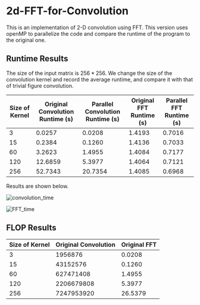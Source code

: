 # 2d-FFT-for-Convolution
This is an implementation of 2-D convolution using FFT. 
This version uses openMP to parallelize the code and compare the runtime of the program to the original one. 
## Runtime Results
The size of the input matrix is $256*256$.
We change the size of the convolution kernel and record the average runtime, and compare it with that of trivial figure convolution.

| Size of Kernel | Original Convolution Runtime (s) | Parallel Convolution Runtime (s) | Original FFT Runtime (s) | Parallel FFT Runtime (s) |
| -------- | -------- | -------- | -------- | -------- |
| 3 | 0.0257 | 0.0208 | 1.4193 | 0.7016 |
| 15 | 0.2384 | 0.1260 | 1.4136 | 0.7033 |
| 60 | 3.2623 | 1.4955 | 1.4084 | 0.7177 |
| 120 | 12.6859 | 5.3977 | 1.4064 | 0.7121 |
| 256 | 52.7343 | 20.7354 | 1.4085 | 0.6968 |


Results are shown below.

![convolution_time](https://github.com/Julien-Sun/2d-FFT-for-Convolution-/assets/67185297/f3b62ab0-6c90-407a-ae76-04dbe85f8901)

![FFT_time](https://github.com/Julien-Sun/2d-FFT-for-Convolution-/assets/67185297/b8178da6-11f1-42e9-9a28-d87c77ad2c09)

## FLOP Results

| Size of Kernel | Original Convolution | Original FFT |
| -------- | -------- | -------- |
| 3 | 1956876 | 0.0208 |
| 15 | 43152576 | 0.1260 |
| 60 | 627471408 | 1.4955 |
| 120 | 2206679808 | 5.3977 |
| 256 | 7247953920 | 26.5379 |

